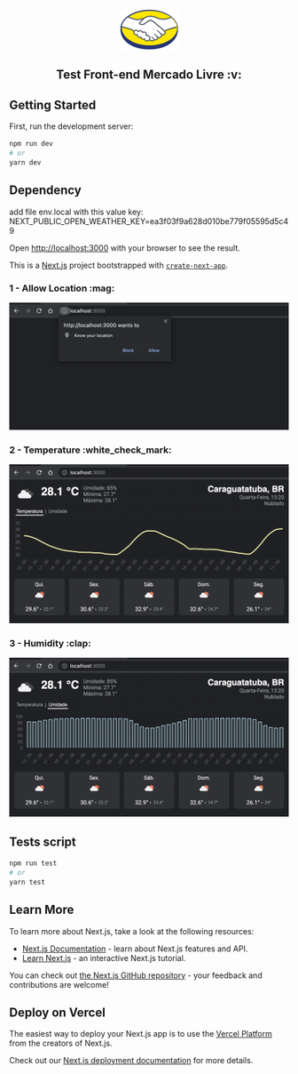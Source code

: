 <p align="center">
  <img src="https://github.com/wdrik/meli-test-frontend/blob/main/public/logo_ml.png" />

  <h2 align="center">Test Front-end Mercado Livre :v:</h2>
</p>

## Getting Started

First, run the development server:

```bash
npm run dev
# or
yarn dev
```

## Dependency

add file env.local with this value key: NEXT_PUBLIC_OPEN_WEATHER_KEY=ea3f03f9a628d010be779f05595d5c49

Open [http://localhost:3000](http://localhost:3000) with your browser to see the result.

This is a [Next.js](https://nextjs.org/) project bootstrapped with [`create-next-app`](https://github.com/vercel/next.js/tree/canary/packages/create-next-app).

<p align="left">
  <h3>1 - Allow Location :mag:</h3>
  <img src="https://github.com/wdrik/builders-test/blob/main/public/images/screenshot_01.png" />

  <h3>2 - Temperature :white_check_mark:</h3>
  <img src="https://github.com/wdrik/builders-test/blob/main/public/images/screenshot_02.png" />

  <h3>3 - Humidity :clap:</h3>
  <img src="https://github.com/wdrik/builders-test/blob/main/public/images/screenshot_03.png" />
</p>

## Tests script

```bash
npm run test
# or
yarn test
```

## Learn More

To learn more about Next.js, take a look at the following resources:

- [Next.js Documentation](https://nextjs.org/docs) - learn about Next.js features and API.
- [Learn Next.js](https://nextjs.org/learn) - an interactive Next.js tutorial.

You can check out [the Next.js GitHub repository](https://github.com/vercel/next.js/) - your feedback and contributions are welcome!

## Deploy on Vercel

The easiest way to deploy your Next.js app is to use the [Vercel Platform](https://vercel.com/new?utm_medium=default-template&filter=next.js&utm_source=create-next-app&utm_campaign=create-next-app-readme) from the creators of Next.js.

Check out our [Next.js deployment documentation](https://nextjs.org/docs/deployment) for more details.
